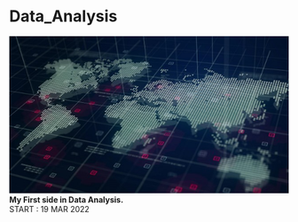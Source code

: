 # Data_Analysis
![header](./pic1.png)</br>
**My First side in Data Analysis.**</br>
START : 19 MAR 2022
</hr>


